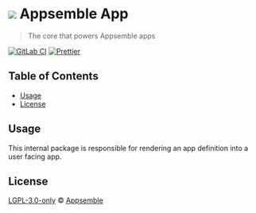 # ![](https://gitlab.com/appsemble/appsemble/-/raw/0.34.22-test.2/config/assets/logo.svg) Appsemble App

> The core that powers Appsemble apps

[![GitLab CI](https://gitlab.com/appsemble/appsemble/badges/0.34.22-test.2/pipeline.svg)](https://gitlab.com/appsemble/appsemble/-/releases/0.34.22-test.2)
[![Prettier](https://img.shields.io/badge/code_style-prettier-ff69b4.svg)](https://prettier.io)

## Table of Contents

- [Usage](#usage)
- [License](#license)

## Usage

This internal package is responsible for rendering an app definition into a user facing app.

## License

[LGPL-3.0-only](https://gitlab.com/appsemble/appsemble/-/blob/0.34.22-test.2/LICENSE.md) ©
[Appsemble](https://appsemble.com)
